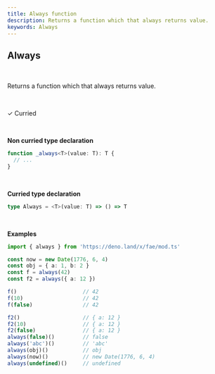 ```yaml
---
title: Always function
description: Returns a function which that always returns value.
keywords: Always
---
```


## Always
<br>

Returns a function which that always returns value.

<br>

&check; Curried

<br>

**Non curried type declaration**
```typescript
function _always<T>(value: T): T {
  // ...
}
```
<br>

**Curried type declaration**

```typescript
type Always = <T>(value: T) => () => T
```

<br>

**Examples**
```typescript
import { always } from 'https://deno.land/x/fae/mod.ts'

const now = new Date(1776, 6, 4)
const obj = { a: 1, b: 2 }
const f = always(42)
const f2 = always({ a: 12 })

f()                     // 42
f(10)                   // 42
f(false)                // 42

f2()                    // { a: 12 }
f2(10)                  // { a: 12 }
f2(false)               // { a: 12 }
always(false)()         // false
always('abc')()         // 'abc'
always(obj)()           // obj
always(now)()           // new Date(1776, 6, 4)
always(undefined)()     // undefined
```
